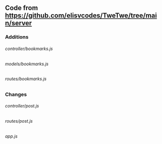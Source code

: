 ## Code from https://github.com/elisvcodes/TweTwe/tree/main/server

### **Additions**

###### controller/bookmarks.js

###### models/bookmarks.js

###### routes/bookmarks.js

### **Changes**

###### controller/post.js

###### routes/post.js

###### app.js

